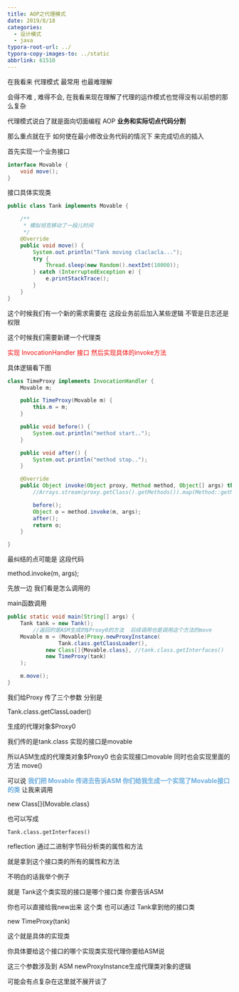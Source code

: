 ```yaml
---
title: AOP之代理模式
date: 2019/8/18
categories:
  - 设计模式
  - java
typora-root-url: ../
typora-copy-images-to: ../static
abbrlink: 61510
---
```




在我看来 代理模式 最常用 也最难理解

会得不难 , 难得不会, 在我看来现在理解了代理的运作模式也觉得没有以前想的那么复杂



代理模式说白了就是面向切面编程 AOP **业务和实际切点代码分割**



那么重点就在于 如何使在最小修改业务代码的情况下 来完成切点的插入





首先实现一个业务接口 

```java
interface Movable {
    void move();
}
```





接口具体实现类



```java
public class Tank implements Movable {

    /**
     * 模拟坦克移动了一段儿时间
     */
    @Override
    public void move() {
        System.out.println("Tank moving claclacla...");
        try {
            Thread.sleep(new Random().nextInt(10000));
        } catch (InterruptedException e) {
            e.printStackTrace();
        }
    }
}
```



这个时候我们有一个新的需求需要在 这段业务前后加入某些逻辑 不管是日志还是权限

这个时候我们需要新建一个代理类 

<font color = #F50A0A >实现 InvocationHandler 接口 然后实现具体的invoke方法</font>

具体逻辑看下图

```java
class TimeProxy implements InvocationHandler {
    Movable m;

    public TimeProxy(Movable m) {
        this.m = m;
    }

    public void before() {
        System.out.println("method start..");
    }

    public void after() {
        System.out.println("method stop..");
    }

    @Override
    public Object invoke(Object proxy, Method method, Object[] args) throws Throwable {
        //Arrays.stream(proxy.getClass().getMethods()).map(Method::getName).forEach(System.out::println);

        before();
        Object o = method.invoke(m, args);
        after();
        return o;
    }

}
```



最纠结的点可能是 这段代码 

method.invoke(m, args); 

先放一边 我们看是怎么调用的



main函数调用

```java
public static void main(String[] args) {
    Tank tank = new Tank();
		//返回的是ASM生成的$Proxy0的方法  后续调用也是调用这个方法的move 
    Movable m = (Movable)Proxy.newProxyInstance(
      			Tank.class.getClassLoader(),
            new Class[]{Movable.class}, //tank.class.getInterfaces()
            new TimeProxy(tank)
    );

    m.move();
}
```



我们给Proxy 传了三个参数  分别是 

Tank.class.getClassLoader() 

生成的代理对象$Proxy0 

我们传的是tank.class 实现的接口是movable 

所以ASM生成的代理类对象$Proxy0 也会实现接口movable 同时也会实现里面的方法 move()

可以说 <font color = #6AACDE >**我们把 Movable 传进去告诉ASM 你们给我生成一个实现了Movable接口的类** </font> 让我来调用



new Class[]{Movable.class}

也可以写成

```
Tank.class.getInterfaces()
```

reflection 通过二进制字节码分析类的属性和方法

就是拿到这个接口类的所有的属性和方法

不明白的话我举个例子 

就是 Tank这个类实现的接口是哪个接口类 你要告诉ASM

你也可以直接给我new出来 这个类 也可以通过 Tank拿到他的接口类



new TimeProxy(tank)

这个就是具体的实现类 

你具体要给这个接口的哪个实现类实现代理你要给ASM说

这三个参数涉及到 ASM newProxyInstance生成代理类对象的逻辑

可能会有点复杂在这里就不展开谈了





